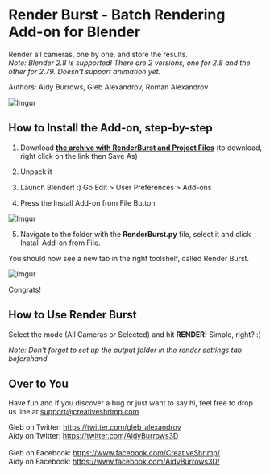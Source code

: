 # Render Burst - Batch Rendering Add-on for Blender 

Render all cameras, one by one, and store the results. <br />
*Note: Blender 2.8 is supported! There are 2 versions, one for 2.8 and the other for 2.79. Doesn’t support animation yet.<br />*

Authors: Aidy Burrows, Gleb Alexandrov, Roman Alexandrov<br />

![Imgur](https://i.imgur.com/VoyEm7D.jpg)


## How to Install the Add-on, step-by-step

1. Download **[the archive with RenderBurst and Project Files](https://github.com/VertStretch/RenderBurst/archive/master.zip)** (to download, right click on the link then Save As)

2. Unpack it

3. Launch Blender! :) Go Edit > User Preferences > Add-ons

4. Press the Install Add-on from File Button

![Imgur](https://i.imgur.com/7YLATlj.png)

5. Navigate to the folder with the **RenderBurst.py** file, select it and click Install Add-on from File.<br />

You should now see a new tab in the right toolshelf, called Render Burst. 

![Imgur](https://i.imgur.com/hkKezey.png)

Congrats!<br />


## How to Use Render Burst

Select the mode (All Cameras or Selected) and hit **RENDER!** Simple, right? :)

*Note: Don’t forget to set up the output folder in the render settings tab beforehand.*


## Over to You

Have fun and if you discover a bug or just want to say hi, feel free to drop us line at support@creativeshrimp.com

Gleb on Twitter: https://twitter.com/gleb_alexandrov <br />
Aidy on Twitter: https://twitter.com/AidyBurrows3D <br /> <br />
Gleb on Facebook: https://www.facebook.com/CreativeShrimp/ <br />
Aidy on Facebook: https://www.facebook.com/AidyBurrows3D/ <br />
